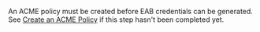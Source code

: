An ACME policy must be created before EAB credentials can be generated. See [Create an ACME Policy](create-acme-policy.md) if this step hasn't been completed yet.